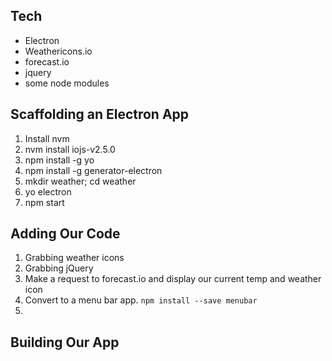 
## Tech
- Electron
- Weathericons.io
- forecast.io
- jquery
- some node modules

## Scaffolding an Electron App
1. Install nvm
2. nvm install iojs-v2.5.0
3. npm install -g yo
4. npm install -g generator-electron
5. mkdir weather; cd weather
6. yo electron
7. npm start

## Adding Our Code
1. Grabbing weather icons
2. Grabbing jQuery
3. Make a request to forecast.io and display our current temp and weather icon
4. Convert to a menu bar app. `npm install --save menubar`
5. 

## Building Our App


